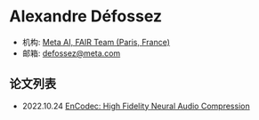 # Alexandre Défossez

- 机构: [Meta AI, FAIR Team (Paris, France)](../Institutions/Meta.AI.md)
- 邮箱: defossez@meta.com

## 论文列表

- 2022.10.24 [EnCodec: High Fidelity Neural Audio Compression](../Models/Speech_Neural_Codec/2022.10.24_EnCodec.md)